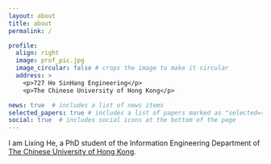 ```yaml
---
layout: about
title: about
permalink: /

profile:
  align: right
  image: prof_pic.jpg
  image_circular: false # crops the image to make it circular
  address: >
    <p>727 Ho SinHang Engineering</p>
    <p>The Chinese University of Hong Kong</p>

news: true  # includes a list of news items
selected_papers: true # includes a list of papers marked as "selected={true}"
social: true  # includes social icons at the bottom of the page
---
```


I am Lixing He, a PhD student of the Information Engineering Department of [The Chinese University of Hong Kong](https://www.cuhk.edu.hk/english/index.html).
